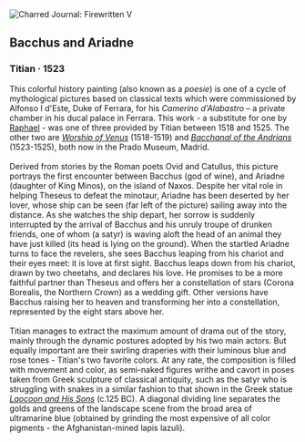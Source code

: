 <div class="artwork-of-the-day">
  <div class="container">
    <div class="img-wrapper">
      <img
        src="https://uploads2.wikiart.org/images/titian/bacchus-and-ariadne-1523.jpg!Large.jpg"
        alt="Charred Journal: Firewritten V" />
    </div>
    <div class="artwork-detail">
      <div class="artwork-origin"> 
        <h2 class="artwork-name">Bacchus and Ariadne</h2>
        <h3 class="artist">
          Titian
                    ·  1523
        </h3>
      </div>
      <p class="description">
        <span class="artwork-description-text ng-binding" ng-bind-html="viewModel.ArtworkOfTheDay.Description | unsafe">This colorful history painting (also known as a <i>poesie</i>) is one of a cycle of mythological pictures based on classical texts which were commissioned by Alfonso I d'Este, Duke of Ferrara, for his <i>Camerino d'Alabastro</i> – a private chamber in his ducal palace in Ferrara. This work - a substitute for one by <a target="_blank" href="https://www.wikiart.org/en/raphael">Raphael</a> - was one of three provided by Titian between 1518 and 1525. The other two are <a target="_blank" href="https://www.wikiart.org/en/titian/the-worship-of-venus-1518"><i>Worship of Venus</i></a> (1518-1519) and <a target="_blank" href="https://www.wikiart.org/en/titian/bacchanal-1524"><i>Bacchanal of the Andrians</i></a> (1523-1525), both now in the Prado Museum, Madrid.<br><br>Derived from stories by the Roman poets Ovid and Catullus, this picture portrays the first encounter between Bacchus (god of wine), and Ariadne (daughter of King Minos), on the island of Naxos. Despite her vital role in helping Theseus to defeat the minotaur, Ariadne has been deserted by her lover, whose ship can be seen (far left of the picture) sailing away into the distance. As she watches the ship depart, her sorrow is suddenly interrupted by the arrival of Bacchus and his unruly troupe of drunken friends, one of whom (a satyr) is waving aloft the head of an animal they have just killed (its head is lying on the ground). When the startled Ariadne turns to face the revelers, she sees Bacchus leaping from his chariot and their eyes meet: it is love at first sight. Bacchus leaps down from his chariot, drawn by two cheetahs, and declares his love. He promises to be a more faithful partner than Theseus and offers her a constellation of stars (Corona Borealis, the Northern Crown) as a wedding gift. Other versions have Bacchus raising her to heaven and transforming her into a constellation, represented by the eight stars above her.<br><br>Titian manages to extract the maximum amount of drama out of the story, mainly through the dynamic postures adopted by his two main actors. But equally important are their swirling draperies with their luminous blue and rose tones - Titian's two favorite colors. At any rate, the composition is filled with movement and color, as semi-naked figures writhe and cavort in poses taken from Greek sculpture of classical antiquity, such as the satyr who is struggling with snakes in a similar fashion to that shown in the Greek statue <a target="_blank" href="https://www.wikiart.org/en/ancient-greek-painting/laocoon-and-his-sons--125"><i>Laocoon and His Sons</i></a> (c.125 BC). A diagonal dividing line separates the golds and greens of the landscape scene from the broad area of ultramarine blue (obtained by grinding the most expensive of all color pigments - the Afghanistan-mined lapis lazuli).</span>
                        <div class="text-shadow-container" ng-show="showShadow" style=""></div>
      </p>
    </div>
  </div>

</div>
